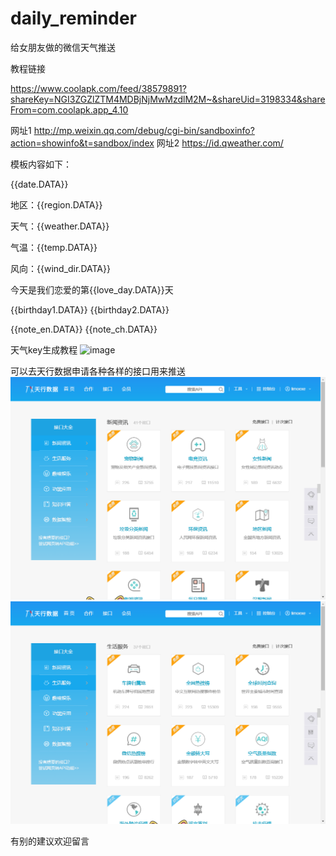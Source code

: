 # daily_reminder
给女朋友做的微信天气推送

教程链接

https://www.coolapk.com/feed/38579891?shareKey=NGI3ZGZlZTM4MDBjNjMwMzdlM2M~&shareUid=3198334&shareFrom=com.coolapk.app_4.10




网址1   http://mp.weixin.qq.com/debug/cgi-bin/sandboxinfo?action=showinfo&t=sandbox/index
网址2   https://id.qweather.com/


模板内容如下：

{{date.DATA}} 

地区：{{region.DATA}} 

天气：{{weather.DATA}} 

气温：{{temp.DATA}} 

风向：{{wind_dir.DATA}} 

今天是我们恋爱的第{{love_day.DATA}}天 

{{birthday1.DATA}} 
{{birthday2.DATA}}

{{note_en.DATA}} 
{{note_ch.DATA}}

天气key生成教程
![image](https://raw.githubusercontent.com/limoest/daily_reminder/main/%E5%92%8C%E9%A3%8E%E5%A4%A9%E6%B0%94key%E7%94%9F%E6%88%90.png)


可以去天行数据申请各种各样的接口用来推送  
![image](https://raw.githubusercontent.com/limoest/daily_reminder/main/others/Snipaste_2022-08-24_12-13-19.png)
![image](https://raw.githubusercontent.com/limoest/daily_reminder/main/others/Snipaste.png)



有别的建议欢迎留言
